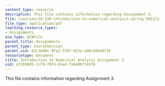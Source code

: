 ```yaml
---
content_type: resource
description: This file contains information regarding Assignment 3.
file: /courses/18-330-introduction-to-numerical-analysis-spring-2012/af2090d51cf979f4d5e4fab49bff43f6_MIT18_330S12_hw3.pdf
file_type: application/pdf
learning_resource_types:
- Assignments
ocw_type: OCWFile
parent_title: Assignments
parent_type: CourseSection
parent_uid: 62c3dd0c-9fa2-f59f-423a-a00c508a8f16
resourcetype: Document
title: Introduction to Numerical Analysis Assignment 3
uid: af2090d5-1cf9-79f4-d5e4-fab49bff43f6
---
```

This file contains information regarding Assignment 3.

